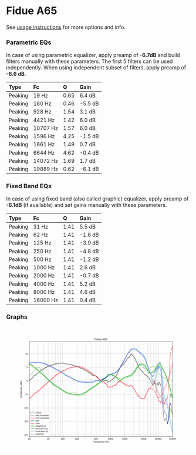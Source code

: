 # Fidue A65
See [usage instructions](https://github.com/jaakkopasanen/AutoEq#usage) for more options and info.

### Parametric EQs
In case of using parametric equalizer, apply preamp of **-6.7dB** and build filters manually
with these parameters. The first 5 filters can be used independently.
When using independent subset of filters, apply preamp of **-6.6 dB**.

| Type    | Fc       |    Q | Gain    |
|:--------|:---------|:-----|:--------|
| Peaking | 19 Hz    | 0.65 | 6.4 dB  |
| Peaking | 180 Hz   | 0.46 | -5.5 dB |
| Peaking | 928 Hz   | 1.54 | 3.1 dB  |
| Peaking | 4421 Hz  | 1.42 | 6.0 dB  |
| Peaking | 10707 Hz | 1.57 | 6.0 dB  |
| Peaking | 1596 Hz  | 4.25 | -1.5 dB |
| Peaking | 1661 Hz  | 1.49 | 0.7 dB  |
| Peaking | 6644 Hz  | 4.62 | -0.4 dB |
| Peaking | 14072 Hz | 1.69 | 1.7 dB  |
| Peaking | 19889 Hz | 0.62 | -6.1 dB |

### Fixed Band EQs
In case of using fixed band (also called graphic) equalizer, apply preamp of **-6.1dB**
(if available) and set gains manually with these parameters.

| Type    | Fc       |    Q | Gain    |
|:--------|:---------|:-----|:--------|
| Peaking | 31 Hz    | 1.41 | 5.5 dB  |
| Peaking | 62 Hz    | 1.41 | -1.6 dB |
| Peaking | 125 Hz   | 1.41 | -3.9 dB |
| Peaking | 250 Hz   | 1.41 | -4.8 dB |
| Peaking | 500 Hz   | 1.41 | -1.2 dB |
| Peaking | 1000 Hz  | 1.41 | 2.6 dB  |
| Peaking | 2000 Hz  | 1.41 | -0.7 dB |
| Peaking | 4000 Hz  | 1.41 | 5.2 dB  |
| Peaking | 8000 Hz  | 1.41 | 4.6 dB  |
| Peaking | 16000 Hz | 1.41 | 0.4 dB  |

### Graphs
![](./Fidue%20A65.png)